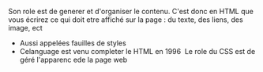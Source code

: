 Son role est de generer et d'organiser le contenu. C'est donc en HTML que vous écrirez ce qui doit etre affiché sur la page : du texte, des liens, des image, ect 
- Aussi appelées fauilles de styles 
- Celanguage est venu completer le HTML en 1996 
Le role du CSS est de géré l'apparenc ede la page web 